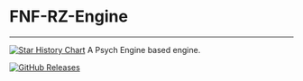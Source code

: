 # FNF-RZ-Engine
***
[![Star History Chart](https://api.star-history.com/svg?repos=Realmzer/FNF-RZ-Engine&type=Timeline)](https://star-history.com/#Realmzer/FNF-RZ-Engine&Timeline)
A Psych Engine based engine.

[![GitHub Releases](https://img.shields.io/github/downloads/Realmzer/FNF-RZ-Engine/total?style=flat)](https://github.com/Realmezr/FNF-RZ-Engine/releases)
